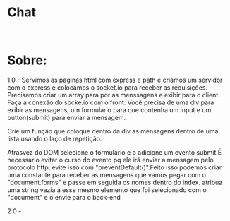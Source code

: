 <h1>Chat</h1>
<br>
<h1>Sobre:</h1>
1.0 - Servimos as paginas html com express e path e criamos um servidor com o express e colocamos o socket.io para receber as requisições.
Precisamos criar um array para por as menssagens e exibir para o client. Faça a conexão do socke.io com o front.
Você precisa de uma div para exibir as mensagens, um formulario para que contenha um input e um button(submit) para enviar a mensagem.

Crie um função que coloque dentro da div as mensagens dentro de uma lista usando o laço de repetição.

Atrasvez do DOM selecione o formulario e o adicione um evento submit.É necessario evitar o curso do evento pq ele irá enviar a mensagem pelo protocolo http, evite isso com "preventDefault()".Feito isso podemos criar uma constante para receber as mensagens que vamos pegar com o "document.forms" e passe em seguida os nomes dentro do index. atribua uma string vazia a esse mesmo elemento que foi selecionado com o "document" e o envie para o back-end 



2.0 - 